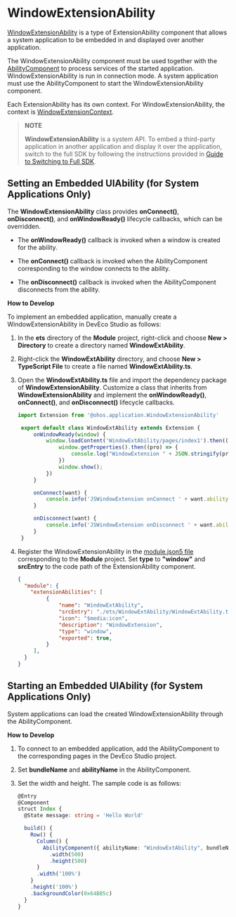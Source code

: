 # WindowExtensionAbility


[WindowExtensionAbility](../reference/apis/js-apis-application-windowExtensionAbility.md) is a type of ExtensionAbility component that allows a system application to be embedded in and displayed over another application.


The WindowExtensionAbility component must be used together with the [AbilityComponent](../reference/arkui-ts/ts-container-ability-component.md) to process services of the started application. WindowExtensionAbility is run in connection mode. A system application must use the AbilityComponent to start the WindowExtensionAbility component.

Each ExtensionAbility has its own context. For WindowExtensionAbility,
the context is [WindowExtensionContext](../reference/apis/js-apis-inner-application-windowExtensionContext.md).  

> **NOTE**
>
> **WindowExtensionAbility** is a system API. To embed a third-party application in another application and display it over the application, switch to the full SDK by following the instructions provided in [Guide to Switching to Full SDK](../../application-dev/quick-start/full-sdk-switch-guide.md).
>


## Setting an Embedded UIAbility (for System Applications Only)

The **WindowExtensionAbility** class provides **onConnect()**, **onDisconnect()**, and **onWindowReady()** lifecycle callbacks, which can be overridden.

- The **onWindowReady()** callback is invoked when a window is created for the ability.

- The **onConnect()** callback is invoked when the AbilityComponent corresponding to the window connects to the ability.

- The **onDisconnect()** callback is invoked when the AbilityComponent disconnects from the ability.


**How to Develop**

To implement an embedded application, manually create a WindowExtensionAbility in DevEco Studio as follows:

1. In the **ets** directory of the **Module** project, right-click and choose **New > Directory** to create a directory named **WindowExtAbility**.

2. Right-click the **WindowExtAbility** directory, and choose **New > TypeScript File** to create a file named **WindowExtAbility.ts**.

3. Open the **WindowExtAbility.ts** file and import the dependency package of **WindowExtensionAbility**. Customize a class that inherits from **WindowExtensionAbility** and implement the **onWindowReady()**, **onConnect()**, and **onDisconnect()** lifecycle callbacks.

   ```ts
   import Extension from '@ohos.application.WindowExtensionAbility'

    export default class WindowExtAbility extends Extension {
        onWindowReady(window) {
            window.loadContent('WindowExtAbility/pages/index1').then(() => {
                window.getProperties().then((pro) => {
                    console.log("WindowExtension " + JSON.stringify(pro));
                })
                window.show();
            })
        }

        onConnect(want) {
            console.info('JSWindowExtension onConnect ' + want.abilityName);
        }

        onDisconnect(want) {
            console.info('JSWindowExtension onDisconnect ' + want.abilityName);
        }
    }
   ```

4. Register the WindowExtensionAbility in the [module.json5 file](../quick-start/module-configuration-file.md) corresponding to the **Module** project. Set **type** to **"window"** and **srcEntry** to the code path of the ExtensionAbility component.

   ```json
   {
     "module": {
       "extensionAbilities": [
            {
                "name": "WindowExtAbility",
                "srcEntry": "./ets/WindowExtAbility/WindowExtAbility.ts",
                "icon": "$media:icon",
                "description": "WindowExtension",
                "type": "window",
                "exported": true,
            }
        ],
     }
   }
   ```


## Starting an Embedded UIAbility (for System Applications Only)

System applications can load the created WindowExtensionAbility through the AbilityComponent.

**How to Develop**

1. To connect to an embedded application, add the AbilityComponent to the corresponding pages in the DevEco Studio project.

2. Set **bundleName** and **abilityName** in the AbilityComponent.

3. Set the width and height. The sample code is as follows:

   ```ts
   @Entry
   @Component
   struct Index {
     @State message: string = 'Hello World'
   
     build() {
       Row() {
         Column() {
           AbilityComponent({ abilityName: "WindowExtAbility", bundleName: "com.example.WindowExtAbility"})
             .width(500)
             .height(500)
         }
         .width('100%')
       }
       .height('100%')
       .backgroundColor(0x64BB5c)
     }
   }
   ```